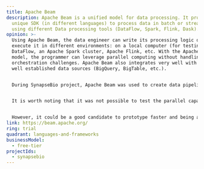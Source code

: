 ```yaml
---
title: Apache Beam
description: Apache Beam is a unified model for data processing. It provides a
  unique SDK (in different languages) to process data in batch or streaming
  using different Data processing tools (DataFlow, Spark, Flink, Dask).
opinion: >-
  Using Apache Beam, the data engineer can write its processing logic once and
  execute it in different environments: on a local computer (for testing), GCP
  DataFlow, an Apache Spark cluster, Apache Flink, etc. With the Apache Beam
  model, the programmer can leverage parallel computing without handling the
  orchestration challenges. Apache Beam also integrates very well with different
  well established data sources (BigQuery, BigTable, etc.).


  During SynapseBio project, Apache Beam was used to create data pipelines, test them on a single CPU with a subset of data from BigQuery (`SELECT ... from ... LIMIT nsmall`) using the direct runner and then, with the full dataset, scale up to multiple CPUs running on GCP Dataflow. 


  It is worth noting that it was not possible to test the parallel capabilities with the direct runner (using multiple CPUs on your local machine) because of some limitations on how the provided Apache Beam BigQuery input/output classes are implemented for the direct runner. It seems to be generally known that Apache Beam operators are very optimized to run on GCP Dataflow but they may not be as optimized as the native programming model for other environments (for example: using RDD or Spark SQL on an Apache Spark cluster)


  However, it could be a good candidate to prototype faster and being able to shift from one environment to the other depending on the opportunities.
link: https://beam.apache.org/
ring: trial
quadrant: languages-and-frameworks
businessModel:
  - free-tier
projectIds:
  - synapsebio
---
```

